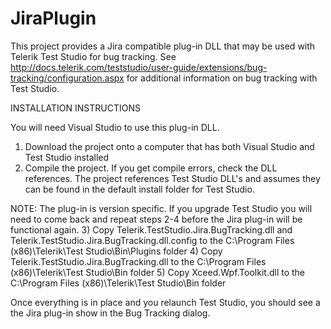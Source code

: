 JiraPlugin
==========
This project provides a Jira compatible plug-in DLL that may be used with Telerik Test Studio for bug tracking. See http://docs.telerik.com/teststudio/user-guide/extensions/bug-tracking/configuration.aspx for additional information on bug tracking with Test Studio.

INSTALLATION INSTRUCTIONS

You will need Visual Studio to use this plug-in DLL.

1) Download the project onto a computer that has both Visual Studio and Test Studio installed
2) Compile the project. If you get compile errors, check the DLL references. The project references Test Studio DLL's and assumes they can be found in the default install folder for Test Studio.

NOTE: The plug-in is version specific. If you upgrade Test Studio you will need to come back and repeat steps 2-4 before the Jira plug-in will be functional again.
3) Copy Telerik.TestStudio.Jira.BugTracking.dll and Telerik.TestStudio.Jira.BugTracking.dll.config to the C:\Program Files (x86)\Telerik\Test Studio\Bin\Plugins folder
4) Copy Telerik.TestStudio.Jira.BugTracking.dll to the C:\Program Files (x86)\Telerik\Test Studio\Bin folder
5) Copy Xceed.Wpf.Toolkit.dll to the C:\Program Files (x86)\Telerik\Test Studio\Bin folder

Once everything is in place and you relaunch Test Studio, you should see a the Jira plug-in show in the Bug Tracking dialog.
